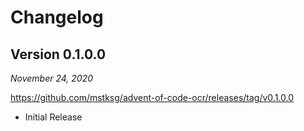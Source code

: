 Changelog
=========

Version 0.1.0.0
---------------

*November 24, 2020*

<https://github.com/mstksg/advent-of-code-ocr/releases/tag/v0.1.0.0>

*   Initial Release
